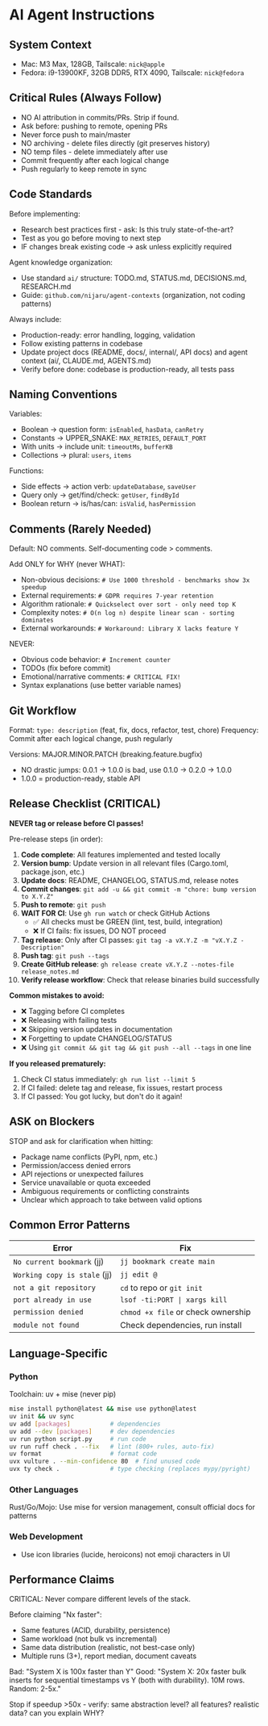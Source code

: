 # AI Agent Instructions

## System Context
- Mac: M3 Max, 128GB, Tailscale: `nick@apple`
- Fedora: i9-13900KF, 32GB DDR5, RTX 4090, Tailscale: `nick@fedora`

## Critical Rules (Always Follow)
- NO AI attribution in commits/PRs. Strip if found.
- Ask before: pushing to remote, opening PRs
- Never force push to main/master
- NO archiving - delete files directly (git preserves history)
- NO temp files - delete immediately after use
- Commit frequently after each logical change
- Push regularly to keep remote in sync

## Code Standards
Before implementing:
- Research best practices first - ask: Is this truly state-of-the-art?
- Test as you go before moving to next step
- IF changes break existing code → ask unless explicitly required

Agent knowledge organization:
- Use standard `ai/` structure: TODO.md, STATUS.md, DECISIONS.md, RESEARCH.md
- Guide: `github.com/nijaru/agent-contexts` (organization, not coding patterns)

Always include:
- Production-ready: error handling, logging, validation
- Follow existing patterns in codebase
- Update project docs (README, docs/, internal/, API docs) and agent context (ai/, CLAUDE.md, AGENTS.md)
- Verify before done: codebase is production-ready, all tests pass

## Naming Conventions
Variables:
- Boolean → question form: `isEnabled`, `hasData`, `canRetry`
- Constants → UPPER_SNAKE: `MAX_RETRIES`, `DEFAULT_PORT`
- With units → include unit: `timeoutMs`, `bufferKB`
- Collections → plural: `users`, `items`

Functions:
- Side effects → action verb: `updateDatabase`, `saveUser`
- Query only → get/find/check: `getUser`, `findById`
- Boolean return → is/has/can: `isValid`, `hasPermission`

## Comments (Rarely Needed)
Default: NO comments. Self-documenting code > comments.

Add ONLY for WHY (never WHAT):
- Non-obvious decisions: `# Use 1000 threshold - benchmarks show 3x speedup`
- External requirements: `# GDPR requires 7-year retention`
- Algorithm rationale: `# Quickselect over sort - only need top K`
- Complexity notes: `# O(n log n) despite linear scan - sorting dominates`
- External workarounds: `# Workaround: Library X lacks feature Y`

NEVER:
- Obvious code behavior: `# Increment counter`
- TODOs (fix before commit)
- Emotional/narrative comments: `# CRITICAL FIX!`
- Syntax explanations (use better variable names)

## Git Workflow
Format: `type: description` (feat, fix, docs, refactor, test, chore)
Frequency: Commit after each logical change, push regularly

Versions: MAJOR.MINOR.PATCH (breaking.feature.bugfix)
- NO drastic jumps: 0.0.1 → 1.0.0 is bad, use 0.1.0 → 0.2.0 → 1.0.0
- 1.0.0 = production-ready, stable API

## Release Checklist (CRITICAL)
**NEVER tag or release before CI passes!**

Pre-release steps (in order):
1. **Code complete**: All features implemented and tested locally
2. **Version bump**: Update version in all relevant files (Cargo.toml, package.json, etc.)
3. **Update docs**: README, CHANGELOG, STATUS.md, release notes
4. **Commit changes**: `git add -u && git commit -m "chore: bump version to X.Y.Z"`
5. **Push to remote**: `git push`
6. **WAIT FOR CI**: Use `gh run watch` or check GitHub Actions
   - ✅ All checks must be GREEN (lint, test, build, integration)
   - ❌ If CI fails: fix issues, DO NOT proceed
7. **Tag release**: Only after CI passes: `git tag -a vX.Y.Z -m "vX.Y.Z - Description"`
8. **Push tag**: `git push --tags`
9. **Create GitHub release**: `gh release create vX.Y.Z --notes-file release_notes.md`
10. **Verify release workflow**: Check that release binaries build successfully

**Common mistakes to avoid:**
- ❌ Tagging before CI completes
- ❌ Releasing with failing tests
- ❌ Skipping version updates in documentation
- ❌ Forgetting to update CHANGELOG/STATUS
- ❌ Using `git commit && git tag && git push --all --tags` in one line

**If you released prematurely:**
1. Check CI status immediately: `gh run list --limit 5`
2. If CI failed: delete tag and release, fix issues, restart process
3. If CI passed: You got lucky, but don't do it again!

## ASK on Blockers
STOP and ask for clarification when hitting:
- Package name conflicts (PyPI, npm, etc.)
- Permission/access denied errors
- API rejections or unexpected failures
- Service unavailable or quota exceeded
- Ambiguous requirements or conflicting constraints
- Unclear which approach to take between valid options

## Common Error Patterns
| Error | Fix |
|-------|-----|
| `No current bookmark` (jj) | `jj bookmark create main` |
| `Working copy is stale` (jj) | `jj edit @` |
| `not a git repository` | `cd` to repo or `git init` |
| `port already in use` | `lsof -ti:PORT \| xargs kill` |
| `permission denied` | `chmod +x file` or check ownership |
| `module not found` | Check dependencies, run install |

## Language-Specific

### Python
Toolchain: uv + mise (never pip)
```bash
mise install python@latest && mise use python@latest
uv init && uv sync
uv add [packages]           # dependencies
uv add --dev [packages]     # dev dependencies
uv run python script.py     # run code
uv run ruff check . --fix   # lint (800+ rules, auto-fix)
uv format                   # format code
uvx vulture . --min-confidence 80  # find unused code
uvx ty check .              # type checking (replaces mypy/pyright)
```

### Other Languages
Rust/Go/Mojo: Use mise for version management, consult official docs for patterns

### Web Development
- Use icon libraries (lucide, heroicons) not emoji characters in UI

## Performance Claims
CRITICAL: Never compare different levels of the stack.

Before claiming "Nx faster":
- Same features (ACID, durability, persistence)
- Same workload (not bulk vs incremental)
- Same data distribution (realistic, not best-case only)
- Multiple runs (3+), report median, document caveats

Bad: "System X is 100x faster than Y"
Good: "System X: 20x faster bulk inserts for sequential timestamps vs Y (both with durability). 10M rows. Random: 2-5x."

Stop if speedup >50x - verify: same abstraction level? all features? realistic data? can you explain WHY?

